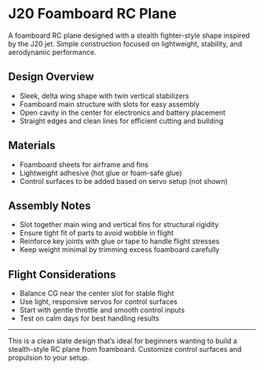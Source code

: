 # J20 Foamboard RC Plane

A foamboard RC plane designed with a stealth fighter-style shape inspired by the J20 jet. Simple construction focused on lightweight, stability, and aerodynamic performance.

## Design Overview

- Sleek, delta wing shape with twin vertical stabilizers  
- Foamboard main structure with slots for easy assembly  
- Open cavity in the center for electronics and battery placement  
- Straight edges and clean lines for efficient cutting and building  

## Materials

- Foamboard sheets for airframe and fins  
- Lightweight adhesive (hot glue or foam-safe glue)  
- Control surfaces to be added based on servo setup (not shown)  

## Assembly Notes

- Slot together main wing and vertical fins for structural rigidity  
- Ensure tight fit of parts to avoid wobble in flight  
- Reinforce key joints with glue or tape to handle flight stresses  
- Keep weight minimal by trimming excess foamboard carefully  

## Flight Considerations

- Balance CG near the center slot for stable flight  
- Use light, responsive servos for control surfaces  
- Start with gentle throttle and smooth control inputs  
- Test on calm days for best handling results  

---

This is a clean slate design that’s ideal for beginners wanting to build a stealth-style RC plane from foamboard. Customize control surfaces and propulsion to your setup.
